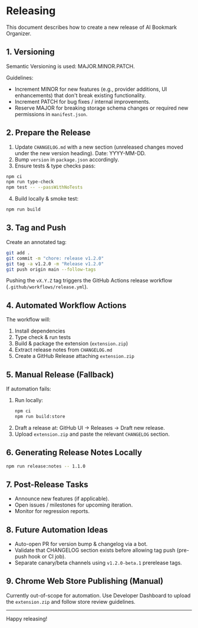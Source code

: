 # Releasing

This document describes how to create a new release of AI Bookmark Organizer.

## 1. Versioning
Semantic Versioning is used: MAJOR.MINOR.PATCH.

Guidelines:
- Increment MINOR for new features (e.g., provider additions, UI enhancements) that don't break existing functionality.
- Increment PATCH for bug fixes / internal improvements.
- Reserve MAJOR for breaking storage schema changes or required new permissions in `manifest.json`.

## 2. Prepare the Release
1. Update `CHANGELOG.md` with a new section (unreleased changes moved under the new version heading). Date: YYYY-MM-DD.
2. Bump `version` in `package.json` accordingly.
3. Ensure tests & type checks pass:
```bash
npm ci
npm run type-check
npm test -- --passWithNoTests
```
4. Build locally & smoke test:
```bash
npm run build
```

## 3. Tag and Push
Create an annotated tag:
```bash
git add .
git commit -m "chore: release v1.2.0"
git tag -a v1.2.0 -m "Release v1.2.0"
git push origin main --follow-tags
```

Pushing the `vX.Y.Z` tag triggers the GitHub Actions release workflow (`.github/workflows/release.yml`).

## 4. Automated Workflow Actions
The workflow will:
1. Install dependencies
2. Type check & run tests
3. Build & package the extension (`extension.zip`)
4. Extract release notes from `CHANGELOG.md`
5. Create a GitHub Release attaching `extension.zip`

## 5. Manual Release (Fallback)
If automation fails:
1. Run locally:
   ```bash
   npm ci
   npm run build:store
   ```
2. Draft a release at: GitHub UI → Releases → Draft new release.
3. Upload `extension.zip` and paste the relevant `CHANGELOG` section.

## 6. Generating Release Notes Locally
```bash
npm run release:notes -- 1.1.0
```

## 7. Post-Release Tasks
- Announce new features (if applicable).
- Open issues / milestones for upcoming iteration.
- Monitor for regression reports.

## 8. Future Automation Ideas
- Auto-open PR for version bump & changelog via a bot.
- Validate that CHANGELOG section exists before allowing tag push (pre-push hook or CI job).
- Separate canary/beta channels using `v1.2.0-beta.1` prerelease tags.

## 9. Chrome Web Store Publishing (Manual)
Currently out-of-scope for automation. Use Developer Dashboard to upload the `extension.zip` and follow store review guidelines.

---

Happy releasing!
